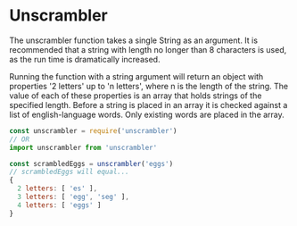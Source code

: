 <h1>Unscrambler</h1>

The unscrambler function takes a single String as an argument. It is recommended that a string with length no longer than 8 characters is used, as the run time is dramatically increased.

Running the function with a string argument will return an object with properties
'2 letters' up to 'n letters', where n is the length of the string. The value of each of these properties is an array that holds strings of the specified length. Before a string is placed in an array it is checked against a list of english-language words. Only existing words are placed in the array.

```js
const unscrambler = require('unscrambler')
// OR
import unscrambler from 'unscrambler'

const scrambledEggs = unscrambler('eggs')
// scrambledEggs will equal...
{
  2 letters: [ 'es' ],
  3 letters: [ 'egg', 'seg' ],
  4 letters: [ 'eggs' ]
}
```
